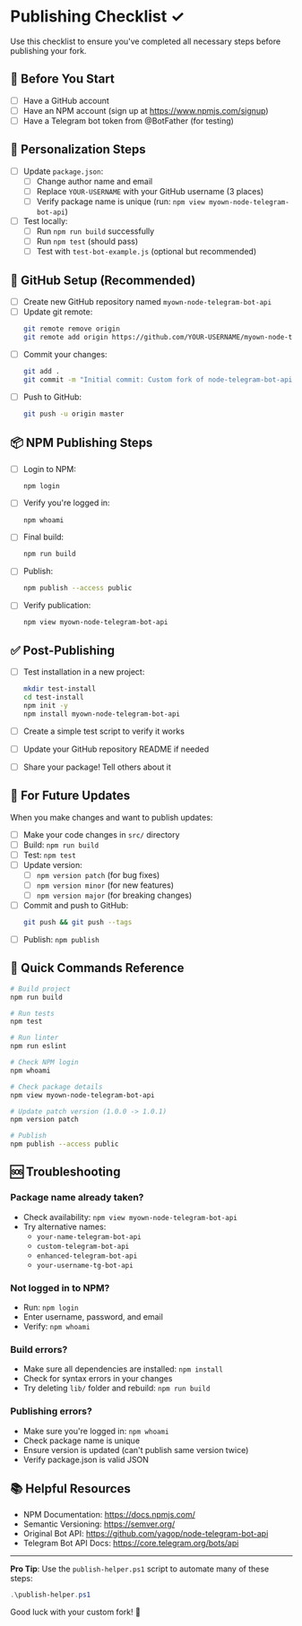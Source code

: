 # Publishing Checklist ✓

Use this checklist to ensure you've completed all necessary steps before publishing your fork.

## 📝 Before You Start

- [ ] Have a GitHub account
- [ ] Have an NPM account (sign up at https://www.npmjs.com/signup)
- [ ] Have a Telegram bot token from @BotFather (for testing)

## 🔧 Personalization Steps

- [ ] Update `package.json`:
  - [ ] Change author name and email
  - [ ] Replace `YOUR-USERNAME` with your GitHub username (3 places)
  - [ ] Verify package name is unique (run: `npm view myown-node-telegram-bot-api`)
  
- [ ] Test locally:
  - [ ] Run `npm run build` successfully
  - [ ] Run `npm test` (should pass)
  - [ ] Test with `test-bot-example.js` (optional but recommended)

## 🐙 GitHub Setup (Recommended)

- [ ] Create new GitHub repository named `myown-node-telegram-bot-api`
- [ ] Update git remote:
  ```bash
  git remote remove origin
  git remote add origin https://github.com/YOUR-USERNAME/myown-node-telegram-bot-api.git
  ```
- [ ] Commit your changes:
  ```bash
  git add .
  git commit -m "Initial commit: Custom fork of node-telegram-bot-api"
  ```
- [ ] Push to GitHub:
  ```bash
  git push -u origin master
  ```

## 📦 NPM Publishing Steps

- [ ] Login to NPM:
  ```bash
  npm login
  ```
  
- [ ] Verify you're logged in:
  ```bash
  npm whoami
  ```
  
- [ ] Final build:
  ```bash
  npm run build
  ```
  
- [ ] Publish:
  ```bash
  npm publish --access public
  ```
  
- [ ] Verify publication:
  ```bash
  npm view myown-node-telegram-bot-api
  ```

## ✅ Post-Publishing

- [ ] Test installation in a new project:
  ```bash
  mkdir test-install
  cd test-install
  npm init -y
  npm install myown-node-telegram-bot-api
  ```
  
- [ ] Create a simple test script to verify it works

- [ ] Update your GitHub repository README if needed

- [ ] Share your package! Tell others about it

## 🔄 For Future Updates

When you make changes and want to publish updates:

- [ ] Make your code changes in `src/` directory
- [ ] Build: `npm run build`
- [ ] Test: `npm test`
- [ ] Update version:
  - [ ] `npm version patch` (for bug fixes)
  - [ ] `npm version minor` (for new features)
  - [ ] `npm version major` (for breaking changes)
- [ ] Commit and push to GitHub:
  ```bash
  git push && git push --tags
  ```
- [ ] Publish: `npm publish`

## 🎯 Quick Commands Reference

```bash
# Build project
npm run build

# Run tests
npm test

# Run linter
npm run eslint

# Check NPM login
npm whoami

# Check package details
npm view myown-node-telegram-bot-api

# Update patch version (1.0.0 -> 1.0.1)
npm version patch

# Publish
npm publish --access public
```

## 🆘 Troubleshooting

### Package name already taken?
- Check availability: `npm view myown-node-telegram-bot-api`
- Try alternative names:
  - `your-name-telegram-bot-api`
  - `custom-telegram-bot-api`
  - `enhanced-telegram-bot-api`
  - `your-username-tg-bot-api`

### Not logged in to NPM?
- Run: `npm login`
- Enter username, password, and email
- Verify: `npm whoami`

### Build errors?
- Make sure all dependencies are installed: `npm install`
- Check for syntax errors in your changes
- Try deleting `lib/` folder and rebuild: `npm run build`

### Publishing errors?
- Make sure you're logged in: `npm whoami`
- Check package name is unique
- Ensure version is updated (can't publish same version twice)
- Verify package.json is valid JSON

## 📚 Helpful Resources

- NPM Documentation: https://docs.npmjs.com/
- Semantic Versioning: https://semver.org/
- Original Bot API: https://github.com/yagop/node-telegram-bot-api
- Telegram Bot API Docs: https://core.telegram.org/bots/api

---

**Pro Tip**: Use the `publish-helper.ps1` script to automate many of these steps:
```powershell
.\publish-helper.ps1
```

Good luck with your custom fork! 🚀

